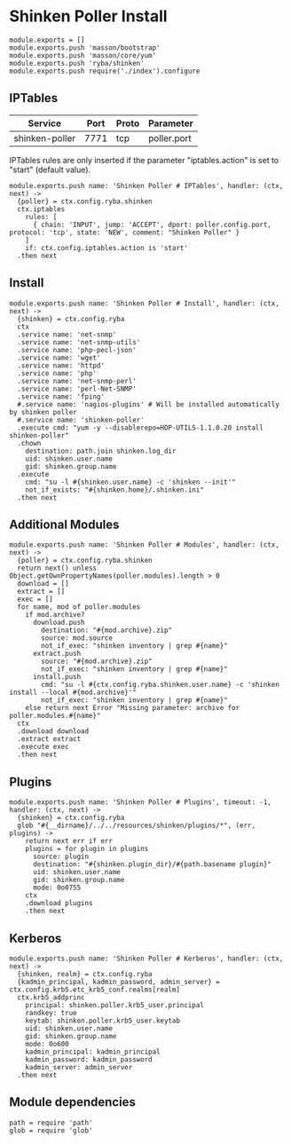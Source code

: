 
# Shinken Poller Install

    module.exports = []
    module.exports.push 'masson/bootstrap'
    module.exports.push 'masson/core/yum'
    module.exports.push 'ryba/shinken'
    module.exports.push require('./index').configure

## IPTables

| Service           | Port  | Proto | Parameter       |
|-------------------|-------|-------|-----------------|
|  shinken-poller   | 7771  |  tcp  |   poller.port   |

IPTables rules are only inserted if the parameter "iptables.action" is set to
"start" (default value).

    module.exports.push name: 'Shinken Poller # IPTables', handler: (ctx, next) ->
      {poller} = ctx.config.ryba.shinken
      ctx.iptables
        rules: [
          { chain: 'INPUT', jump: 'ACCEPT', dport: poller.config.port, protocol: 'tcp', state: 'NEW', comment: "Shinken Poller" }
        ]
        if: ctx.config.iptables.action is 'start'
      .then next

## Install

    module.exports.push name: 'Shinken Poller # Install', handler: (ctx, next) ->
      {shinken} = ctx.config.ryba
      ctx
      .service name: 'net-snmp'
      .service name: 'net-snmp-utils'
      .service name: 'php-pecl-json'
      .service name: 'wget'
      .service name: 'httpd'
      .service name: 'php'
      .service name: 'net-snmp-perl'
      .service name: 'perl-Net-SNMP'
      .service name: 'fping'
      #.service name: 'nagios-plugins' # Will be installed automatically by shinken poller
      #.service name: 'shinken-poller'
      .execute cmd: "yum -y --disablerepo=HDP-UTILS-1.1.0.20 install shinken-poller"
      .chown
        destination: path.join shinken.log_dir
        uid: shinken.user.name
        gid: shinken.group.name
      .execute
        cmd: "su -l #{shinken.user.name} -c 'shinken --init'"
        not_if_exists: "#{shinken.home}/.shinken.ini"
      .then next

## Additional Modules

    module.exports.push name: 'Shinken Poller # Modules', handler: (ctx, next) ->
      {poller} = ctx.config.ryba.shinken
      return next() unless Object.getOwnPropertyNames(poller.modules).length > 0
      download = []
      extract = []
      exec = []
      for name, mod of poller.modules
        if mod.archive?
          download.push
            destination: "#{mod.archive}.zip"
            source: mod.source
            not_if_exec: "shinken inventory | grep #{name}"
          extract.push
            source: "#{mod.archive}.zip"
            not_if_exec: "shinken inventory | grep #{name}"
          install.push
            cmd: "su -l #{ctx.config.ryba.shinken.user.name} -c 'shinken install --local #{mod.archive}'"
            not_if_exec: "shinken inventory | grep #{name}"
        else return next Error "Missing parameter: archive for poller.modules.#{name}"
      ctx
      .download download
      .extract extract
      .execute exec
      .then next

## Plugins

    module.exports.push name: 'Shinken Poller # Plugins', timeout: -1, handler: (ctx, next) ->
      {shinken} = ctx.config.ryba
      glob "#{__dirname}/../../resources/shinken/plugins/*", (err, plugins) ->
        return next err if err
        plugins = for plugin in plugins
          source: plugin
          destination: "#{shinken.plugin_dir}/#{path.basename plugin}"
          uid: shinken.user.name
          gid: shinken.group.name
          mode: 0o0755
        ctx
        .download plugins
        .then next

## Kerberos

    module.exports.push name: 'Shinken Poller # Kerberos', handler: (ctx, next) ->
      {shinken, realm} = ctx.config.ryba
      {kadmin_principal, kadmin_password, admin_server} = ctx.config.krb5.etc_krb5_conf.realms[realm]
      ctx.krb5_addprinc
        principal: shinken.poller.krb5_user.principal
        randkey: true
        keytab: shinken.poller.krb5_user.keytab
        uid: shinken.user.name
        gid: shinken.group.name
        mode: 0o600
        kadmin_principal: kadmin_principal
        kadmin_password: kadmin_password
        kadmin_server: admin_server
      .then next

## Module dependencies

    path = require 'path'
    glob = require 'glob'
